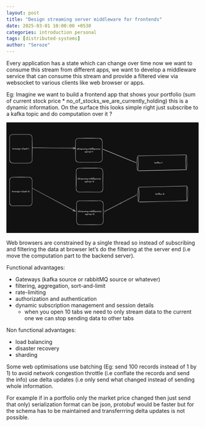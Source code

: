 ```yaml
---
layout: post
title: "Design streaming server middleware for frontends"
date: 2025-03-01 10:00:00 +0530
categories: introduction personal
tags: [distributed-systems]
author: "Seroze"
---
```


Every application has a state which can change over time now we want to consume this stream from different apps, we want to develop a middleware service that can consume this stream and provide a filtered view via websocket to various clients like web browser or apps.

Eg: Imagine we want to build a frontend app that shows your portfolio (sum of current stock price * no_of_stocks_we_are_currently_holding) this is a dynamic information.
On the surface this looks simple right just subscribe to a kafka topic and do computation over it ?

![Middleware for Frontend](/assets/images/middleware-for-frontend.jpeg)

Web browsers are constrained by a single thread so instead of subscribing and filtering the data at browser let’s do the filtering at the server end (i.e move the computation part to the backend server).

Functional advantages:

- Gateways (kafka source or rabbitMQ source or whatever)
- filtering, aggregation, sort-and-limit
- rate-limiting
- authorization and authentication
- dynamic subscription management and session details
  - when you open 10 tabs we need to only stream data to the current one we can stop sending data to other tabs

Non functional advantages:
- load balancing
- disaster recovery
- sharding

Some web optimisations
use batching (Eg: send 100 records instead of 1 by 1)
to avoid network congestion throttle (i.e conflate the records and send the info)
use delta updates (i.e only send what changed instead of sending whole information.

For example if in a portfolio only the market price changed then just send that only)
serialization format can be json, protobuf would be faster but for the schema has to be maintained and transferrring delta updates is not possible.
